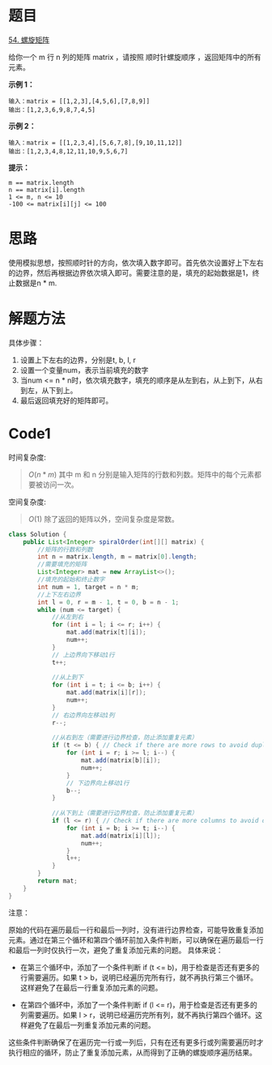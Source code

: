 # 题目
[54. 螺旋矩阵](https://leetcode.cn/problems/spiral-matrix/description/)

给你一个 m 行 n 列的矩阵 matrix ，请按照 顺时针螺旋顺序 ，返回矩阵中的所有元素。



**示例 1：**
``` 
输入：matrix = [[1,2,3],[4,5,6],[7,8,9]]
输出：[1,2,3,6,9,8,7,4,5]
```

**示例 2：**
``` 
输入：matrix = [[1,2,3,4],[5,6,7,8],[9,10,11,12]]
输出：[1,2,3,4,8,12,11,10,9,5,6,7]
```

**提示：**

``` 
m == matrix.length
n == matrix[i].length
1 <= m, n <= 10
-100 <= matrix[i][j] <= 100
```

# 思路
使用模拟思想，按照顺时针的方向，依次填入数字即可。首先依次设置好上下左右的边界，然后再根据边界依次填入即可。需要注意的是，填充的起始数据是1，终止数据是n * m.

# 解题方法
具体步骤：
1. 设置上下左右的边界，分别是t, b, l, r
2. 设置一个变量num，表示当前填充的数字
3. 当num <= n * n时，依次填充数字，填充的顺序是从左到右，从上到下，从右到左，从下到上。
4. 最后返回填充好的矩阵即可。

# Code1
时间复杂度:
> $O(n * m)$  其中 m 和 n 分别是输入矩阵的行数和列数。矩阵中的每个元素都要被访问一次。

空间复杂度:
> $O(1)$   除了返回的矩阵以外，空间复杂度是常数。


```Java
class Solution {
    public List<Integer> spiralOrder(int[][] matrix) {
        //矩阵的行数和列数
        int n = matrix.length, m = matrix[0].length;
        //需要填充的矩阵
        List<Integer> mat = new ArrayList<>();
        //填充的起始和终止数字
        int num = 1, target = n * m;
        //上下左右边界
        int l = 0, r = m - 1, t = 0, b = n - 1;
        while (num <= target) {
            //从左到右
            for (int i = l; i <= r; i++) {
                mat.add(matrix[t][i]);
                num++;
            }
            // 上边界向下移动1行
            t++;
            
            //从上到下
            for (int i = t; i <= b; i++) {
                mat.add(matrix[i][r]);
                num++;
            }
            // 右边界向左移动1列
            r--;
            
            //从右到左（需要进行边界检查，防止添加重复元素）
            if (t <= b) { // Check if there are more rows to avoid duplicate elements
                for (int i = r; i >= l; i--) {
                    mat.add(matrix[b][i]);
                    num++;
                }
                // 下边界向上移动1行
                b--;
            }
            
            //从下到上（需要进行边界检查，防止添加重复元素）
            if (l <= r) { // Check if there are more columns to avoid duplicate elements
                for (int i = b; i >= t; i--) {
                    mat.add(matrix[i][l]);
                    num++;
                }
                l++;
            }
        }
        return mat;
    }
}
```

注意：

原始的代码在遍历最后一行和最后一列时，没有进行边界检查，可能导致重复添加元素。通过在第三个循环和第四个循环前加入条件判断，可以确保在遍历最后一行和最后一列时仅执行一次，避免了重复添加元素的问题。
具体来说：

* 在第三个循环中，添加了一个条件判断 if (t <= b)，用于检查是否还有更多的行需要遍历。如果 t > b，说明已经遍历完所有行，就不再执行第三个循环。这样避免了在最后一行重复添加元素的问题。

* 在第四个循环中，添加了一个条件判断 if (l <= r)，用于检查是否还有更多的列需要遍历。如果 l > r，说明已经遍历完所有列，就不再执行第四个循环。这样避免了在最后一列重复添加元素的问题。

这些条件判断确保了在遍历完一行或一列后，只有在还有更多行或列需要遍历时才执行相应的循环，防止了重复添加元素，从而得到了正确的螺旋顺序遍历结果。
